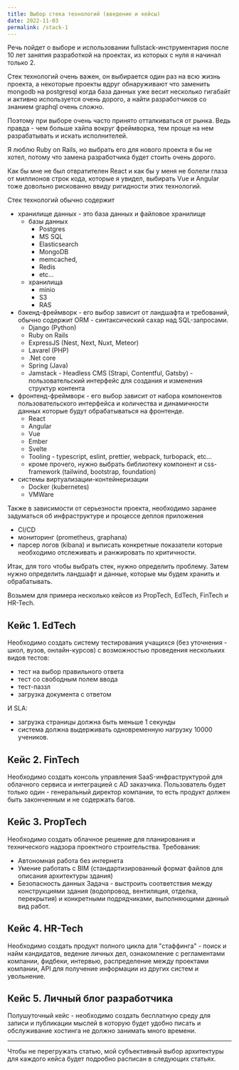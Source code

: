 ```yaml
---
title: Выбор стека технологий (введение и кейсы)
date: 2022-11-03
permalink: /stack-1
---
```


Речь пойдет о выборе и использовании fullstack-инструментария после 10 лет занятия разработкой на проектах, из которых с нуля я начинал только 2.

Стек технологий очень важен, он выбирается один раз на всю жизнь проекта, а некоторые проекты вдруг обнаруживают что заменить mongodb на postgresql когда база данных уже весит несколько гигабайт и активно используется очень дорого, а найти разработчиков со знанием graphql очень сложно.

Поэтому при выборе очень часто принято отталкиваться от рынка. Ведь правда - чем больше хайпа вокруг фреймворка, тем проще на нем разрабатывать и искать исполнителей.

Я люблю Ruby on Rails, но выбрать его для нового проекта я бы не хотел, потому что замена разработчика будет стоить очень дорого.

Как бы мне не был отвратителен React и как бы у меня не болели глаза от миллионов строк кода, которые я увидел, выбирать Vue и Angular тоже довольно рискованно ввиду ригидности этих технологий.

Стек технологий обычно содержит
- хранилище данных - это база данных и файловое хранилище
  - базы данных
    - Postgres
    - MS SQL
    - Elasticsearch
    - MongoDB
    - memcached,
    - Redis
    - etc...
  - хранилища
    - minio
    - S3
    - RAS
- бэкенд-фреймворк - его выбор зависит от ландшафта и требований, обычно содержит ORM - синтаксический сахар над SQL-запросами.
  - Django (Python)
  - Ruby on Rails
  - ExpressJS (Nest, Next, Nuxt, Meteor)
  - Lavarel (PHP)
  - .Net core
  - Spring (Java)
  - Jamstack - Headless CMS (Strapi, Contentful, Gatsby) - пользовательский интерфейс для создания и изменения структур контента
- фронтенд-фреймворк - его выбор зависит от набора компонентов пользовательского интерфейса и количества и динамичности данных которые будут обрабатываться на фронтенде.
  - React
  - Angular
  - Vue
  - Ember
  - Svelte
  - Tooling - typescript, eslint, prettier, webpack, turbopack, etc...
  - кроме прочего, нужно выбрать библиотеку компонент и css-framework (tailwind, bootstrap, foundation)
- системы виртуализации-контейнеризации
  - Docker (kubernetes)
  - VMWare

Также в зависимости от серьезности проекта, необходимо заранее задуматься об инфраструктуре и процессе деплоя приложения
- CI/CD
- мониторинг (prometheus, graphana)
- парсер логов (kibana)
и выписать конкретные показатели которые необходимо отслеживать и ранжировать по критичности.

Итак, для того чтобы выбрать стек, нужно определить проблему. Затем нужно определить ландшафт и данные, которые мы будем хранить и обрабатывать.

Возьмем для примера несколько кейсов из PropTech, EdTech, FinTech и HR-Tech. 

Кейс 1. EdTech
-

Необходимо создать систему тестирования учащихся (без уточнения - школ, вузов, онлайн-курсов) с возможностью проведения нескольких видов тестов:
- тест на выбор правильного ответа
- тест со свободным полем ввода
- тест-паззл
- загрузка документа с ответом

И SLA:
- загрузка страницы должна быть меньше 1 секунды
- система должна выдерживать одновременную нагрузку 10000 учеников.


Кейс 2. FinTech
-

Необходимо создать консоль управления SaaS-инфраструктурой для облачного сервиса и интеграцией с AD заказчика.
Пользователь будет только один - генеральный директор компании, то есть продукт должен быть законченным и не содержать багов.


Кейс 3. PropTech
-

Необходимо создать облачное решение для планирования и технического надзора проектного строительства.
Требования:
- Автономная работа без интернета
- Умение работать с BIM (стандартизированный формат файлов для описания архитектуры здания)
- Безопасность данных
Задача - выстроить соответствия между конструкциями здания (водопровод, вентиляция, отделка, перекрытия) и конкретными подрядчиками, выполняющими данный вид работ.

Кейс 4. HR-Tech
-

Необходимо создать продукт полного цикла для "стаффинга" - поиск и найм кандидатов, ведение личных дел, ознакомление с регламентами компании, фидбеки, интервью, распределение между проектами компании, API для получение информации из других систем и увольнение.

Кейс 5. Личный блог разработчика
-

Полушуточный кейс - необходимо создать бесплатную среду для записи и публикации мыслей в которую будет удобно писать и обслуживание хостинга не должно занимать много времени.

***
Чтобы не перегружать статью, мой субъективный выбор архитектуры для каждого кейса будет подробно расписан в следующих статьях.
